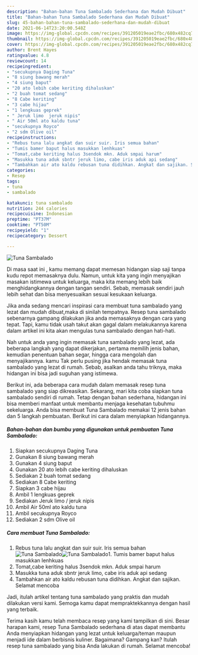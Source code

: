 ```yaml
---
description: "Bahan-bahan Tuna Sambalado Sederhana dan Mudah Dibuat"
title: "Bahan-bahan Tuna Sambalado Sederhana dan Mudah Dibuat"
slug: 45-bahan-bahan-tuna-sambalado-sederhana-dan-mudah-dibuat
date: 2021-06-14T23:20:00.548Z
image: https://img-global.cpcdn.com/recipes/391205019eae2fbc/680x482cq70/tuna-sambalado-foto-resep-utama.jpg
thumbnail: https://img-global.cpcdn.com/recipes/391205019eae2fbc/680x482cq70/tuna-sambalado-foto-resep-utama.jpg
cover: https://img-global.cpcdn.com/recipes/391205019eae2fbc/680x482cq70/tuna-sambalado-foto-resep-utama.jpg
author: Brent Hayes
ratingvalue: 4.8
reviewcount: 14
recipeingredient:
- "secukupnya Daging Tuna"
- "8 siung bawang merah"
- "4 siung baput"
- "20 ato lebih cabe keriting dihaluskan"
- "2 buah tomat sedang"
- "8 Cabe keriting"
- "3 cabe hijau"
- "1 lengkuas geprek"
- " Jeruk limo  jeruk nipis"
- " Air 50ml ato kaldu tuna"
- "secukupnya Royco"
- "2 sdm Olive oil"
recipeinstructions:
- "Rebus tuna lalu angkat dan suir suir. Iris semua bahan"
- "Tumis bamer baput halus masukkan lenhkuas"
- "Tomat,cabe keriting halus 3sendok mkn. Aduk smpai harum"
- "Masukka tuna aduk sbntr jeruk limo, cabe iris aduk api sedang"
- "Tambahkan air ato kaldu rebusan tuna didihkan. Angkat dan sajikan. Selamat mencoba"
categories:
- Resep
tags:
- tuna
- sambalado

katakunci: tuna sambalado 
nutrition: 244 calories
recipecuisine: Indonesian
preptime: "PT37M"
cooktime: "PT50M"
recipeyield: "1"
recipecategory: Dessert

---
```



![Tuna Sambalado](https://img-global.cpcdn.com/recipes/391205019eae2fbc/680x482cq70/tuna-sambalado-foto-resep-utama.jpg)

Di masa  saat ini , kamu memang dapat memesan hidangan siap saji tanpa kudu repot memasaknya dulu. Namun, untuk kita yang ingin menyajikan masakan istimewa untuk keluarga, maka kita memang lebih baik menghidangkannya dengan tangan sendiri. Sebab, memasak sendiri jauh lebih sehat dan bisa menyesuaikan sesuai kesukaan keluarga.

Jika anda sedang mencari inspirasi cara membuat tuna sambalado yang lezat dan mudah dibuat,maka di sinilah tempatnya. Resep tuna sambalado  sebenarnya gampang dilakukan jika anda memasaknya dengan cara yang tepat. Tapi, kamu tidak usah takut akan gagal dalam melakukannya 
karena dalam artikel ini kita akan mengulas tuna sambalado dengan hati-hati.  



Nah untuk anda yang ingin memasak tuna sambalado yang lezat, ada beberapa langkah yang dapat dikerjakan, pertama memilih jenis bahan, kemudian penentuan bahan segar, hingga cara mengolah dan menyajikannya. kamu Tak perlu pusing jika hendak memasak tuna sambalado yang lezat di rumah. Sebab, asalkan anda  tahu triknya, maka hidangan ini bisa jadi suguhan yang istimewa.

Berikut ini, ada beberapa cara mudah dalam memasak resep tuna sambalado yang siap dikreasikan. Sekarang, mari kita coba siapkan tuna sambalado sendiri di rumah. Tetap dengan bahan sederhana, hidangan ini bisa memberi manfaat untuk membantu menjaga kesehatan tubuhmu sekeluarga. Anda bisa membuat Tuna Sambalado memakai 12 jenis bahan dan 5 langkah pembuatan. Berikut ini cara dalam menyiapkan hidangannya.

<!--inarticleads1-->

##### Bahan-bahan dan bumbu yang digunakan untuk pembuatan Tuna Sambalado:

1. Siapkan secukupnya Daging Tuna
1. Gunakan 8 siung bawang merah
1. Gunakan 4 siung baput
1. Gunakan 20 ato lebih cabe keriting dihaluskan
1. Sediakan 2 buah tomat sedang
1. Sediakan 8 Cabe keriting
1. Siapkan 3 cabe hijau
1. Ambil 1 lengkuas geprek
1. Sediakan  Jeruk limo / jeruk nipis
1. Ambil  Air 50ml ato kaldu tuna
1. Ambil secukupnya Royco
1. Sediakan 2 sdm Olive oil




<!--inarticleads2-->

##### Cara membuat Tuna Sambalado:

1. Rebus tuna lalu angkat dan suir suir. Iris semua bahan
<img src="https://img-global.cpcdn.com/steps/cfa3e398958eb1f5/160x128cq70/tuna-sambalado-langkah-memasak-1-foto.jpg" alt="Tuna Sambalado"><img src="https://img-global.cpcdn.com/steps/3bb2b5d2a180829e/160x128cq70/tuna-sambalado-langkah-memasak-1-foto.jpg" alt="Tuna Sambalado">1. Tumis bamer baput halus masukkan lenhkuas
1. Tomat,cabe keriting halus 3sendok mkn. Aduk smpai harum
1. Masukka tuna aduk sbntr jeruk limo, cabe iris aduk api sedang
1. Tambahkan air ato kaldu rebusan tuna didihkan. Angkat dan sajikan. Selamat mencoba




Jadi, itulah artikel tentang  tuna sambalado  yang praktis dan mudah dilakukan versi kami. Semoga kamu dapat mempraktekkannya dengan hasil yang terbaik. 

Terima kasih kamu telah membaca resep yang kami tampilkan di sini. Besar harapan kami, resep  Tuna Sambalado sederhana di atas dapat membantu Anda menyiapkan hidangan yang lezat untuk keluarga/teman maupun menjadi ide dalam berbisnis kuliner. Bagaimana? Gampang kan? Itulah resep tuna sambalado yang bisa Anda lakukan di rumah. Selamat mencoba!

